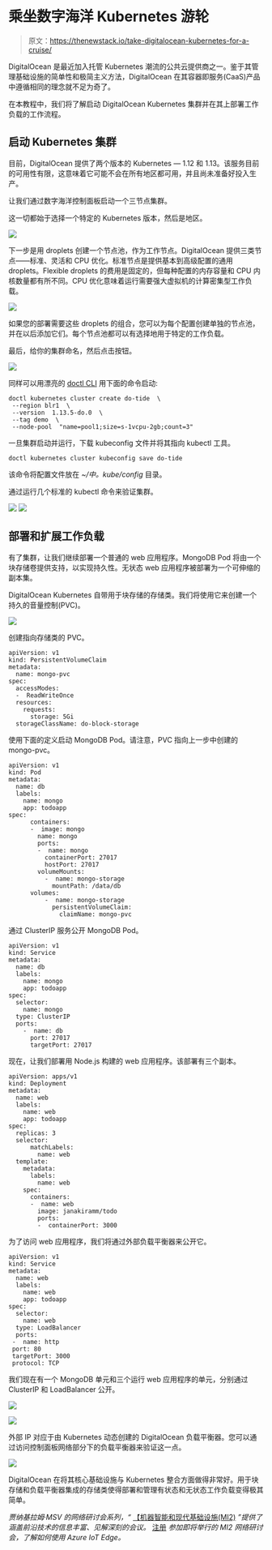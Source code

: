 # 乘坐数字海洋 Kubernetes 游轮

> 原文：<https://thenewstack.io/take-digitalocean-kubernetes-for-a-cruise/>

DigitalOcean 是最近加入托管 Kubernetes 潮流的公共云提供商之一。鉴于其管理基础设施的简单性和极简主义方法，DigitalOcean 在其容器即服务(CaaS)产品中遵循相同的理念就不足为奇了。

在本教程中，我们将了解启动 DigitalOcean Kubernetes 集群并在其上部署工作负载的工作流程。

## 启动 Kubernetes 集群

目前，DigitalOcean 提供了两个版本的 Kubernetes — 1.12 和 1.13。该服务目前的可用性有限，这意味着它可能不会在所有地区都可用，并且尚未准备好投入生产。

让我们通过数字海洋控制面板启动一个三节点集群。

这一切都始于选择一个特定的 Kubernetes 版本，然后是地区。

![](img/70d978d49347f3927101177c08fab772.png)

下一步是用 droplets 创建一个节点池，作为工作节点。DigitalOcean 提供三类节点——标准、灵活和 CPU 优化。标准节点是提供基本到高级配置的通用 droplets。Flexible droplets 的费用是固定的，但每种配置的内存容量和 CPU 内核数量都有所不同。CPU 优化意味着运行需要强大虚拟机的计算密集型工作负载。

![](img/acac5fae453e494c01d682daee919a3d.png)

如果您的部署需要这些 droplets 的组合，您可以为每个配置创建单独的节点池，并在以后添加它们。每个节点池都可以有选择地用于特定的工作负载。

最后，给你的集群命名，然后点击按钮。

![](img/5cab88e8408e735d0d2771b14f072cd2.png)

同样可以用漂亮的 [doctl CLI](https://github.com/digitalocean/doctl/blob/master/README.md) 用下面的命令启动:

```
doctl kubernetes cluster create do-tide  \
 --region blr1  \
 --version  1.13.5-do.0  \
 --tag demo  \
 --node-pool  "name=pool1;size=s-1vcpu-2gb;count=3"

```

一旦集群启动并运行，下载 kubeconfig 文件并将其指向 kubectl 工具。

```
doctl kubernetes cluster kubeconfig save do-tide

```

该命令将配置文件放在 *~/中。kube/config* 目录。

通过运行几个标准的 kubectl 命令来验证集群。

![](img/bb2701d4d27a8a017ce9a14296477322.png) ![](img/4d02f94e651431dbd163f60f23b4e0a4.png)

## 部署和扩展工作负载

有了集群，让我们继续部署一个普通的 web 应用程序。MongoDB Pod 将由一个块存储卷提供支持，以实现持久性。无状态 web 应用程序被部署为一个可伸缩的副本集。

DigitalOcean Kubernetes 自带用于块存储的存储类。我们将使用它来创建一个持久的音量控制(PVC)。

![](img/e6d7825f14e9c42c6f64dccf35963478.png)

创建指向存储类的 PVC。

```
apiVersion: v1
kind: PersistentVolumeClaim
metadata:
  name: mongo-pvc
spec:
  accessModes:
  -  ReadWriteOnce
  resources:
    requests:
      storage: 5Gi
  storageClassName: do-block-storage

```

使用下面的定义启动 MongoDB Pod。请注意，PVC 指向上一步中创建的 mongo-pvc。

```
apiVersion: v1
kind: Pod
metadata:
  name: db
  labels:
    name: mongo
    app: todoapp
spec:
      containers:
      -  image: mongo
        name: mongo
        ports:
        -  name: mongo
          containerPort: 27017
          hostPort: 27017
        volumeMounts:
          -  name: mongo-storage
            mountPath: /data/db
      volumes:
          -  name: mongo-storage
            persistentVolumeClaim:
              claimName: mongo-pvc

```

通过 ClusterIP 服务公开 MongoDB Pod。

```
apiVersion: v1
kind: Service
metadata:
  name: db
  labels:
    name: mongo
    app: todoapp
spec:
  selector:
    name: mongo
  type: ClusterIP
  ports:
    -  name: db
      port: 27017
      targetPort: 27017

```

现在，让我们部署用 Node.js 构建的 web 应用程序。该部署有三个副本。

```
apiVersion: apps/v1
kind: Deployment
metadata:
  name: web
  labels:
    name: web
    app: todoapp
spec:
  replicas: 3
  selector:
      matchLabels:
        name: web
  template:
    metadata:
      labels:
        name: web
    spec:
      containers:
      -  name: web
        image: janakiramm/todo
        ports:
        -  containerPort: 3000

```

为了访问 web 应用程序，我们将通过外部负载平衡器来公开它。

```
apiVersion: v1
kind: Service
metadata:
  name: web
  labels:
    name: web
    app: todoapp
spec:
  selector:
    name: web
  type: LoadBalancer
  ports:
 -  name: http
 port: 80
 targetPort: 3000
 protocol: TCP

```

我们现在有一个 MongoDB 单元和三个运行 web 应用程序的单元，分别通过 ClusterIP 和 LoadBalancer 公开。

![](img/805efc0fa15de63c41cc0379bbe3d1ab.png)

![](img/b84070fe78a1a847c24ae19cd3729862.png)

外部 IP 对应于由 Kubernetes 动态创建的 DigitalOcean 负载平衡器。您可以通过访问控制面板网络部分下的负载平衡器来验证这一点。

![](img/13256c80bcd461767c4cf27de4c98cfc.png)

DigitalOcean 在将其核心基础设施与 Kubernetes 整合方面做得非常好。用于块存储和负载平衡器集成的存储类使得部署和管理有状态和无状态工作负载变得极其简单。

*贾纳基拉姆·MSV 的网络研讨会系列，“* [【机器智能和现代基础设施(MI2)](https://mi2.janakiram.com/) *”提供了涵盖前沿技术的信息丰富、见解深刻的会议。* [注册](https://mi2.janakiram.com/) *参加即将举行的 MI2 网络研讨会，了解如何使用 Azure IoT Edge。*

<svg xmlns:xlink="http://www.w3.org/1999/xlink" viewBox="0 0 68 31" version="1.1"><title>Group</title> <desc>Created with Sketch.</desc></svg>